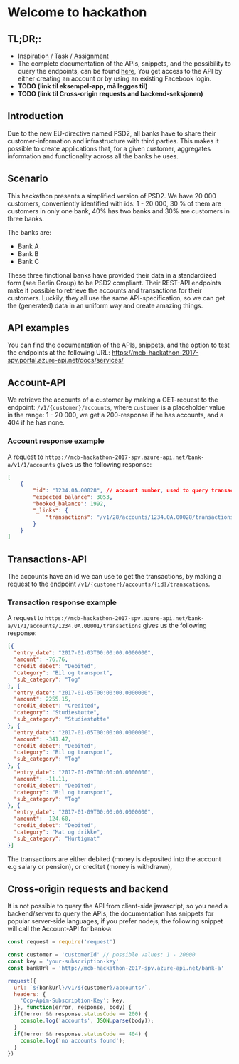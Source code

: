 # Welcome to hackathon

## TL;DR;:

* [Inspiration / Task / Assignment](InspirationTask.md)
* The complete documentation of the APIs, snippets, and the possibility to query the endpoints, can be found [here](https://mcb-hackathon-2017-spv.portal.azure-api.net/docs/services/), You get access to the API by either creating an account or by using an existing Facebook login.
* **TODO (link til eksempel-app, må legges til)**
* **TODO (link til Cross-origin requests and backend-seksjonen)**

## Introduction

Due to the new EU-directive named PSD2, all banks have to share their customer-information and infrastructure with third parties. This makes it possible to create applications that, for a given customer, aggregates information and functionality across all the banks he uses.

## Scenario

This hackathon presents a simplified version of PSD2. We have 20 000 customers, conveniently identified with ids: 1 - 20 000, 30 % of them are customers in only one bank, 40% has two banks and 30% are customers in three banks. 

The banks are:

* Bank A
* Bank B
* Bank C

These three finctional banks have provided their data in a standardized form (see Berlin Group) to be PSD2 compliant. Their REST-API endpoints make it possible to retrieve the accounts and transactions for their customers. Luckily, they all use the same API-specification, so we can get the (generated) data in an uniform way and create amazing things.

## API examples

You can find the documentation of the APIs, snippets, and the option to test the endpoints at the following URL: https://mcb-hackathon-2017-spv.portal.azure-api.net/docs/services/

## Account-API

We retrieve the accounts of a customer by making a GET-request to the endpoint: `/v1/{customer}/accounts`, where `customer` is a placeholder value in the range: 1 - 20 000, we get a 200-response if he has accounts, and a 404 if he has none.

### Account response example

A request to `https://mcb-hackathon-2017-spv.azure-api.net/bank-a/v1/1/accounts` gives us the following response:

```json
[
    {
        "id": "1234.0A.00028", // account number, used to query transactions
        "expected_balance": 3053,
        "booked_balance": 1992,
        "_links": {
            "transactions": "/v1/28/accounts/1234.0A.00028/transactions" // link to transaction-api
        }
    }
]
```

## Transactions-API

The accounts have an id we can use to get the transactions, by making a request to the endpoint `/v1/{customer}/accounts/{id}/transcations`.

### Transaction response example

A request to `https://mcb-hackathon-2017-spv.azure-api.net/bank-a/v1/1/accounts/1234.0A.00001/transactions` gives us the following response:

```json
[{
  "entry_date": "2017-01-03T00:00:00.0000000",
  "amount": -76.76,
  "credit_debet": "Debited",
  "category": "Bil og transport",
  "sub_category": "Tog"
}, {
  "entry_date": "2017-01-05T00:00:00.0000000",
  "amount": 2255.15,
  "credit_debet": "Credited",
  "category": "Studiestøtte",
  "sub_category": "Studiestøtte"
}, {
  "entry_date": "2017-01-05T00:00:00.0000000",
  "amount": -341.47,
  "credit_debet": "Debited",
  "category": "Bil og transport",
  "sub_category": "Tog"
}, {
  "entry_date": "2017-01-09T00:00:00.0000000",
  "amount": -11.11,
  "credit_debet": "Debited",
  "category": "Bil og transport",
  "sub_category": "Tog"
}, {
  "entry_date": "2017-01-09T00:00:00.0000000",
  "amount": -124.60,
  "credit_debet": "Debited",
  "category": "Mat og drikke",
  "sub_category": "Hurtigmat"
}]
```

The transactions are either debited (money is deposited into the account e.g salary or pension), or creditet (money is withdrawn),

## Cross-origin requests and backend

It is not possible to query the API from client-side javascript, so you need a backend/server to query the APIs, the documentation has snippets for popular server-side languages, if you prefer nodejs, the following snippet will call the Account-API for bank-a:

```javascript
const request = require('request')

const customer = 'customerId' // possible values: 1 - 20000
const key = 'your-subscription-key'
const bankUrl = 'http://mcb-hackathon-2017-spv.azure-api.net/bank-a'

request({
  url: `${bankUrl}/v1/${customer}/accounts/`,
  headers: {
    'Ocp-Apim-Subscription-Key': key,
  }}, function(error, response, body) {
  if(!error && response.statusCode == 200) {
    console.log('accounts', JSON.parse(body));
  }
  if(!error && response.statusCode == 404) {
    console.log('no accounts found');
  }
})

```